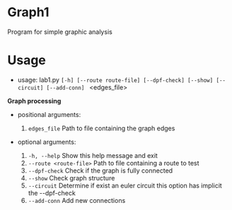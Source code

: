 # Graph1 

Program for simple graphic analysis

# Usage

* usage: lab1.py ```[-h] [--route route-file] [--dpf-check] [--show] [--circuit] [--add-conn] ``` <edges_file>

**Graph processing**

* positional arguments:
  1. ```edges_file```             Path to file containing the graph edges

* optional arguments:
  1. ```-h, --help```              Show this help message and exit
  2. ```--route <route-file>```    Path to file containing a route to test
  3. ```--dpf-check```             Check if the graph is fully connected
  4. ```--show```                  Check graph structure
  5. ```--circuit```               Determine if exist an euler circuit this option has implicit the --dpf-check
  6. ```--add-conn```              Add new connections
           
          